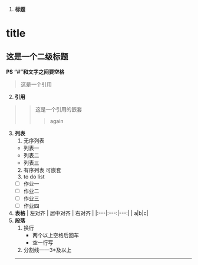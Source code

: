 
1. **标题**
# title
## 这是一个二级标题
**PS “#”和文字之间要空格**
>这是一个引用

2. **引用**
>>这是一个引用的嵌套
>>>again

3. **列表**
   1. 无序列表
   - 列表一
   + 列表二
   * 列表三
   2. 有序列表
        可嵌套
   3. to do list
   - [ ] 作业一
   - [ ] 作业二
   - [ ] 作业三
   - [ ] 作业四
4. **表格**
   | 左对齐 | 居中对齐 | 右对齐 |
   |:---|:---:|---:|
   | a|b|c|
5. **段落**
   1. 换行 
        + 两个以上空格后回车
        + 空一行写
   2. 分割线——3*及以上
    ***
    


  
